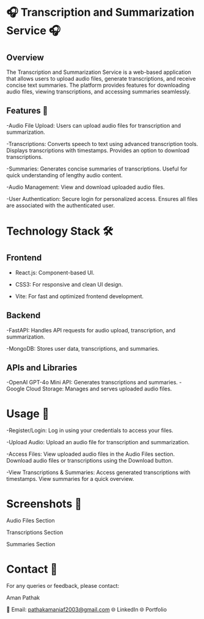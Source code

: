 # 🎧 Transcription and Summarization Service 🎧

## Overview
The Transcription and Summarization Service is a web-based application that allows users to upload audio files, generate transcriptions, and receive concise text summaries. The platform provides features for downloading audio files, viewing transcriptions, and accessing summaries seamlessly.

## Features 🚀
-Audio File Upload:
Users can upload audio files for transcription and summarization.

-Transcriptions:
Converts speech to text using advanced transcription tools.
Displays transcriptions with timestamps.
Provides an option to download transcriptions.

-Summaries:
Generates concise summaries of transcriptions.
Useful for quick understanding of lengthy audio content.

-Audio Management:
View and download uploaded audio files.

-User Authentication:
Secure login for personalized access.
Ensures all files are associated with the authenticated user.

# Technology Stack 🛠

## Frontend
- React.js: Component-based UI.

- CSS3: For responsive and clean UI design.

- Vite: For fast and optimized frontend development.

## Backend
-FastAPI: Handles API requests for audio upload, transcription, and summarization.

-MongoDB: Stores user data, transcriptions, and summaries.

## APIs and Libraries
-OpenAI GPT-4o Mini API: Generates transcriptions and summaries.
-Google Cloud Storage: Manages and serves uploaded audio files.

# Usage 📝
-Register/Login:
Log in using your credentials to access your files.

-Upload Audio:
Upload an audio file for transcription and summarization.

-Access Files:
View uploaded audio files in the Audio Files section.
Download audio files or transcriptions using the Download button.

-View Transcriptions & Summaries:
Access generated transcriptions with timestamps.
View summaries for a quick overview.

# Screenshots 📸
Audio Files Section

Transcriptions Section

Summaries Section

# Contact 📧
For any queries or feedback, please contact:

Aman Pathak

📧 Email: pathakamaniaf2003@gmail.com
🌐 LinkedIn
🌐 Portfolio

